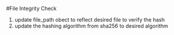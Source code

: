 #File Integrity Check

1. update file_path obect to reflect desired file to verify the hash
2. update the hashing algorithm from sha256 to desired algorithm
